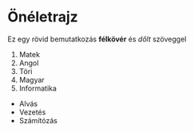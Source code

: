 # Önéletrajz
Ez egy rövid bemutatkozás **félkövér** és *dőlt* szöveggel
1. Matek
2. Angol
3. Töri
4. Magyar
5. Informatika
- Alvás
- Vezetés
- Számítózás
